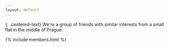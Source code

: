 ```yaml
---
layout: default
---
```


{: .centered-text}
We're a group of friends with similar interests from a small flat in the middle of Prague.

{% include members.html %}
